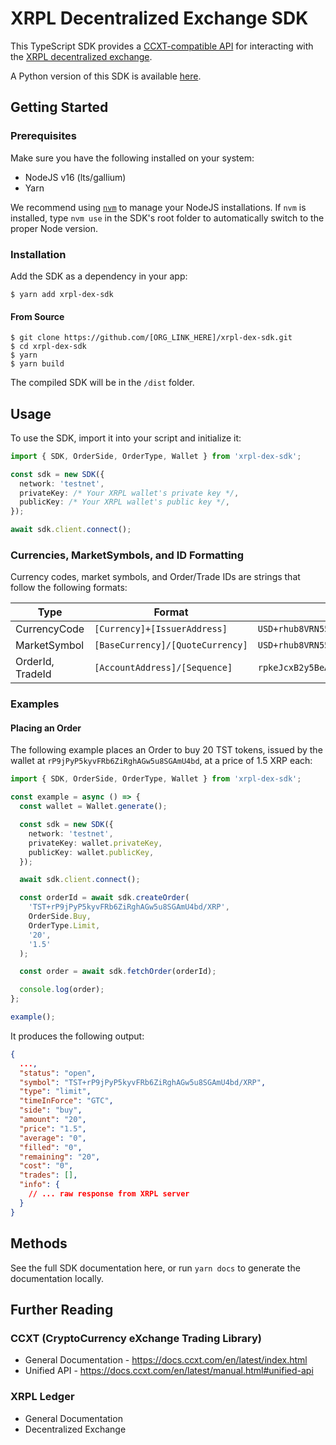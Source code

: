 # XRPL Decentralized Exchange SDK

This TypeScript SDK provides a [CCXT-compatible API](https://docs.ccxt.com/en/latest/manual.html?#unified-api) for interacting with the [XRPL decentralized exchange](https://xrpl.org/decentralized-exchange.html).

A Python version of this SDK is available [here]().

## Getting Started

### Prerequisites

Make sure you have the following installed on your system:

- NodeJS v16 (lts/gallium)
- Yarn

We recommend using [`nvm`]() to manage your NodeJS installations. If `nvm` is installed, type `nvm use` in the SDK's root folder to automatically switch to the proper Node version.

### Installation

Add the SDK as a dependency in your app:

```
$ yarn add xrpl-dex-sdk
```

#### From Source

```
$ git clone https://github.com/[ORG_LINK_HERE]/xrpl-dex-sdk.git
$ cd xrpl-dex-sdk
$ yarn
$ yarn build
```

The compiled SDK will be in the `/dist` folder.

## Usage

To use the SDK, import it into your script and initialize it:

```typescript
import { SDK, OrderSide, OrderType, Wallet } from 'xrpl-dex-sdk';

const sdk = new SDK({
  network: 'testnet',
  privateKey: /* Your XRPL wallet's private key */,
  publicKey: /* Your XRPL wallet's public key */,
});

await sdk.client.connect();
```

### Currencies, MarketSymbols, and ID Formatting

Currency codes, market symbols, and Order/Trade IDs are strings that follow the following formats:

| Type             | Format                           | Example                                       |
| ---------------- | -------------------------------- | --------------------------------------------- |
| CurrencyCode     | `[Currency]+[IssuerAddress]`     | `USD+rhub8VRN55s94qWKDv6jmDy1pUykJzF3wq`      |
| MarketSymbol     | `[BaseCurrency]/[QuoteCurrency]` | `USD+rhub8VRN55s94qWKDv6jmDy1pUykJzF3wq/XRP`  |
| OrderId, TradeId | `[AccountAddress]/[Sequence]`    | `rpkeJcxB2y5BeAFyycuWwdTTcR3og2a3SR:30419065` |

### Examples

#### Placing an Order

The following example places an Order to buy 20 TST tokens, issued by the wallet at `rP9jPyP5kyvFRb6ZiRghAGw5u8SGAmU4bd`, at a price of 1.5 XRP each:

```typescript
import { SDK, OrderSide, OrderType, Wallet } from 'xrpl-dex-sdk';

const example = async () => {
  const wallet = Wallet.generate();

  const sdk = new SDK({
    network: 'testnet',
    privateKey: wallet.privateKey,
    publicKey: wallet.publicKey,
  });

  await sdk.client.connect();

  const orderId = await sdk.createOrder(
    'TST+rP9jPyP5kyvFRb6ZiRghAGw5u8SGAmU4bd/XRP',
    OrderSide.Buy,
    OrderType.Limit,
    '20',
    '1.5'
  );

  const order = await sdk.fetchOrder(orderId);

  console.log(order);
};

example();
```

It produces the following output:

```json
{
  ...,
  "status": "open",
  "symbol": "TST+rP9jPyP5kyvFRb6ZiRghAGw5u8SGAmU4bd/XRP",
  "type": "limit",
  "timeInForce": "GTC",
  "side": "buy",
  "amount": "20",
  "price": "1.5",
  "average": "0",
  "filled": "0",
  "remaining": "20",
  "cost": "0",
  "trades": [],
  "info": {
    // ... raw response from XRPL server
  }
}
```

## Methods

See the full SDK documentation here, or run `yarn docs` to generate the documentation locally.

## Further Reading

### CCXT (CryptoCurrency eXchange Trading Library)

- General Documentation - https://docs.ccxt.com/en/latest/index.html
- Unified API - https://docs.ccxt.com/en/latest/manual.html#unified-api

### XRPL Ledger

- General Documentation
- Decentralized Exchange
